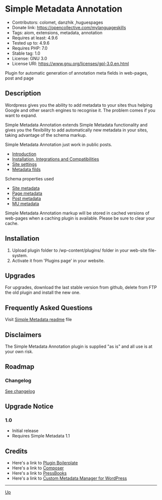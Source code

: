 # Simple Metadata Annotation

* Contributors: colomet, danzhik ,huguespages
* Donate link: https://opencollective.com/mylanguageskills
* Tags: aiom, extensions, metadata, annotation
* Requires at least: 4.9.6
* Tested up to: 4.9.6
* Requires PHP: 7.0
* Stable tag: 1.0
* License: GNU 3.0
* License URI: https://www.gnu.org/licenses/gpl-3.0.en.html

Plugin for automatic generation of annotation meta fields in web-pages, post and page

## Description

Wordpress gives you the ability to add metadata to your sites thus helping Google and other search engines to recognise it. The problem comes if you want to expand.

Simple Metadata Annotation extends Simple Metadata functionality and gives you the flexibility to add automatically new metadata in your sites, taking advantage of the schema markup.

Simple Metadata Annotation just work in public posts.

* [Introduction](/doc/doc-intro.md)
* [Installation, Integrations and Compatibilities](/doc/doc-general.md)
* [Site settings](/doc/doc-settings.md)
* [Metadata filds](/doc/doc-fields.md)


Schema properties used
* [Site metadata](/doc/doc-settings-site.md)
* [Page metadata](/doc/doc-settings-page.md)
* [Post metadata](/doc/doc-settings-post.md)
* [MU metadata](/doc/doc-settings-mu.md)

Simple Metadata Annotation markup will be stored in cached versions of web-pages when a caching plugin is available. Please be sure to clear your cache.


## Installation

1. Upload plugin folder to /wp-content/plugins/ folder in your web-site file-system.
1. Activate it from 'Plugins page' in your website.

## Upgrades

For upgrades, download the last stable version from github, delete from FTP the old plugin and install the new one.

## Frequently Asked Questions

Visit [Simple Metadata readme](https://github.com/my-language-skills/simple-metadata/blob/master/README.md) file


## Disclaimers

The Simple Metadata Annotation plugin is supplied "as is" and all use is at your own risk.

## Roadmap


### Changelog
[See changelog](/CHANGELOG.md)

## Upgrade Notice


### 1.0
* Initial release
* Requires Simple Metadata 1.1

## Credits

* Here's a link to [Plugin Boilerplate](http://wppb.io/ "Uses the WordPress Plugin Boilerplate")
* Here's a link to [Composer](https://getcomposer.org/)
* Here's a link to [PressBooks](https://pressbooks.org/get-involved/ "Your favorite ebook platform")
* Here's a link to [Custom Metadata Manager for WordPress](https://wordpress.org/plugins/custom-metadata/ "Framework for custom field creation")

---
[Up](/README.md)
